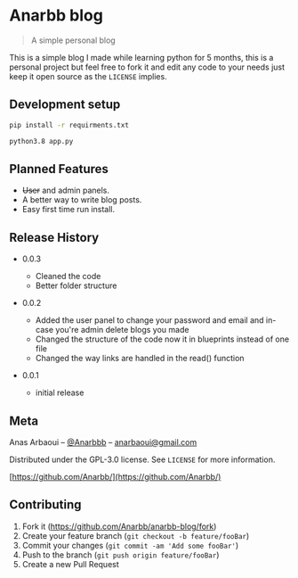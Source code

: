 # Anarbb blog
> A simple personal blog


This is a simple blog I made while learning python for 5 months, this is a personal project
but feel free to fork it and edit any code to your needs just keep it open source as the ``LICENSE`` implies.


## Development setup

```sh
pip install -r requirments.txt
```
```sh
python3.8 app.py
```

## Planned Features
* ~~User~~ and admin panels.
* A better way to write blog posts.
* Easy first time run install.

## Release History
* 0.0.3
    * Cleaned the code
    * Better folder structure 

* 0.0.2
    * Added the user panel to change your password and email and in-case you're admin delete blogs you made
    * Changed the structure of the code now it in blueprints instead of one file
    * Changed the way links are handled  in the read() function


* 0.0.1
    * initial release

## Meta

Anas Arbaoui – [@Anarbbb](https://twitter.com/Anarbbb) – anarbaoui@gmail.com

Distributed under the GPL-3.0 license. See ``LICENSE`` for more information.

[https://github.com/Anarbb/](https://github.com/Anarbb/)

## Contributing

1. Fork it (<https://github.com/Anarbb/anarbb-blog/fork>)
2. Create your feature branch (`git checkout -b feature/fooBar`)
3. Commit your changes (`git commit -am 'Add some fooBar'`)
4. Push to the branch (`git push origin feature/fooBar`)
5. Create a new Pull Request

